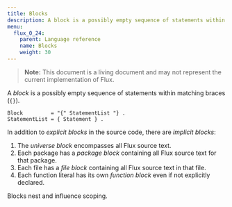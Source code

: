 ```yaml
---
title: Blocks
description: A block is a possibly empty sequence of statements within matching braces ({}).
menu:
  flux_0_24:
    parent: Language reference
    name: Blocks
    weight: 30
---
```


> **Note:** This document is a living document and may not represent the current implementation of Flux.

A _block_ is a possibly empty sequence of statements within matching braces (`{}`).

```
Block         = "{" StatementList "} .
StatementList = { Statement } .
```

In addition to _explicit blocks_ in the source code, there are _implicit blocks_:

1. The _universe block_ encompasses all Flux source text.
2. Each package has a _package block_ containing all Flux source text for that package.
3. Each file has a _file block_ containing all Flux source text in that file.
4. Each function literal has its own _function block_ even if not explicitly declared.

Blocks nest and influence scoping.
